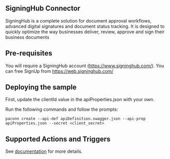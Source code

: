 
## SigningHub Connector
SigningHub is a complete solution for document approval workflows, advanced digital signatures and document status tracking. It is designed to quickly optimize the way businesses deliver, review, approve and sign their business documents


## Pre-requisites
You will require a SigningHub account (https://www.signinghub.com/). You can free SignUp from https://web.signinghub.com/

## Deploying the sample
First, update the clientId value in the apiProperties.json with your own.

Run the following commands and follow the prompts:

```paconn
paconn create --api-def apiDefinition.swagger.json --api-prop apiProperties.json --secret <client_secret>
```
## Supported Actions and Triggers
See [documentation](https://docs.microsoft.com/en-gb/connectors/signinghub/) for more details.




